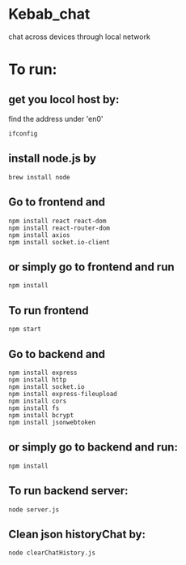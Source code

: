 # Kebab_chat
 chat across devices through local network

# To run:

## get you locol host by:
find the address  under 'en0'

```
ifconfig
```

## install node.js by

```
brew install node
```

## Go to frontend and

```
npm install react react-dom
npm install react-router-dom
npm install axios
npm install socket.io-client
```
## or simply go to frontend and run 
```
npm install
```



## To run frontend

```
npm start
```

## Go to backend and 

```
npm install express
npm install http
npm install socket.io
npm install express-fileupload
npm install cors
npm install fs
npm install bcrypt
npm install jsonwebtoken

```

## or simply go to backend and run: 
```
npm install
```

## To run backend server:

```
node server.js 
```

## Clean json historyChat by:

```
node clearChatHistory.js
```



